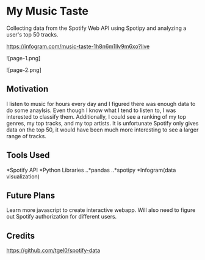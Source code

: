 # My Music Taste
Collecting data from the Spotify Web API using Spotipy and analyzing a user's top 50 tracks.

https://infogram.com/music-taste-1h8n6m1llv9m6xo?live

![page-1.png]

![page-2.png]

## Motivation

I listen to music for hours every day and I figured there was enough data to do some anaylsis. Even though I know what I tend to listen to, I was interested to classify them. Additionally, I could see a ranking of my top genres, my top tracks, and my top artists. It is unfortunate Spotify only gives data on the top 50, it would have been much more interesting to see a larger range of tracks.

## Tools Used

  *Spotify API
  *Python Libraries
    ..*pandas
    ..*spotipy
  *Infogram(data visualization)

## Future Plans
Learn more javascript to create interactive webapp. Will also need to figure out Spotify authorization for different users.

## Credits
https://github.com/tgel0/spotify-data
